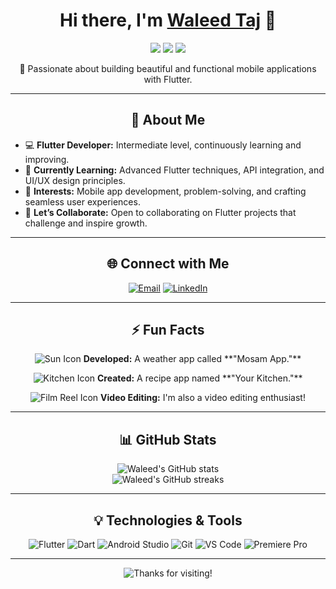 <h1 align="center">Hi there, I'm <a href="https://www.linkedin.com/in/waleed-taj" target="_blank">Waleed Taj</a> 👋</h1>

<p align="center">
  <img src="https://img.shields.io/badge/Flutter-Intermediate-blue?style=for-the-badge&logo=flutter&logoColor=white" />
  <img src="https://img.shields.io/badge/Dart-Intermediate-blue?style=for-the-badge&logo=dart&logoColor=white" />
  <img src="https://img.shields.io/badge/Video%20Editing-Enthusiast-brightgreen?style=for-the-badge&logo=adobe-premiere-pro&logoColor=white" />
</p>

<p align="center">
  🚀 Passionate about building beautiful and functional mobile applications with Flutter.
</p>

---

<h2 align="center">👀 About Me</h2>

- 💻 **Flutter Developer:** Intermediate level, continuously learning and improving.
- 🌱 **Currently Learning:** Advanced Flutter techniques, API integration, and UI/UX design principles.
- 🎯 **Interests:** Mobile app development, problem-solving, and crafting seamless user experiences.
- 💬 **Let’s Collaborate:** Open to collaborating on Flutter projects that challenge and inspire growth.

---

<h2 align="center">🌐 Connect with Me</h2>

<p align="center">
  <a href="mailto:your-email@example.com"><img src="https://img.shields.io/badge/Email-D14836?style=for-the-badge&logo=gmail&logoColor=white" alt="Email"></a>
  <a href="https://www.linkedin.com/in/waleed-mehmood-8119202b4"><img src="https://img.shields.io/badge/LinkedIn-0A66C2?style=for-the-badge&logo=linkedin&logoColor=white" alt="LinkedIn"></a>
</p>

---

<h2 align="center">⚡ Fun Facts</h2>

<p align="center">
  <img src="https://img.icons8.com/color/48/000000/sun--v2.png" alt="Sun Icon" />
  <b>Developed:</b> A weather app called **"Mosam App."**
</p>

<p align="center">
  <img src="https://img.icons8.com/color/48/000000/kitchen-room.png" alt="Kitchen Icon" />
  <b>Created:</b> A recipe app named **"Your Kitchen."**
</p>

<p align="center">
  <img src="https://img.icons8.com/color/48/000000/film-reel.png" alt="Film Reel Icon" />
  <b>Video Editing:</b> I'm also a video editing enthusiast!
</p>

---

<h2 align="center">📊 GitHub Stats</h2>

<p align="center">
  <img src="https://github-readme-stats.vercel.app/api?username=WaleedTaj&show_icons=true&theme=radical" alt="Waleed's GitHub stats" />
  <br/>
  <img src="https://github-readme-streak-stats.herokuapp.com/?user=WaleedTaj&theme=radical" alt="Waleed's GitHub streaks" />
</p>

---

<h2 align="center">💡 Technologies & Tools</h2>

<p align="center">
  <img src="https://img.shields.io/badge/Flutter-02569B?style=for-the-badge&logo=flutter&logoColor=white" alt="Flutter" />
  <img src="https://img.shields.io/badge/Dart-0175C2?style=for-the-badge&logo=dart&logoColor=white" alt="Dart" />
  <img src="https://img.shields.io/badge/Android%20Studio-3DDC84?style=for-the-badge&logo=android-studio&logoColor=white" alt="Android Studio" />
  <img src="https://img.shields.io/badge/Git-F05032?style=for-the-badge&logo=git&logoColor=white" alt="Git" />
  <img src="https://img.shields.io/badge/Visual%20Studio%20Code-0078D4?style=for-the-badge&logo=visual-studio-code&logoColor=white" alt="VS Code" />
  <img src="https://img.shields.io/badge/Adobe%20Premiere%20Pro-9999FF?style=for-the-badge&logo=adobe-premiere-pro&logoColor=white" alt="Premiere Pro" />
</p>

---

<p align="center">
  <img src="https://img.shields.io/badge/Thanks%20for%20visiting!-1DA1F2?style=for-the-badge&logo=github" alt="Thanks for visiting!" />
</p>
